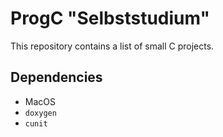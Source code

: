 # ProgC "Selbststudium"

This repository contains a list of small C projects.

## Dependencies

- MacOS
- `doxygen`
- `cunit`
